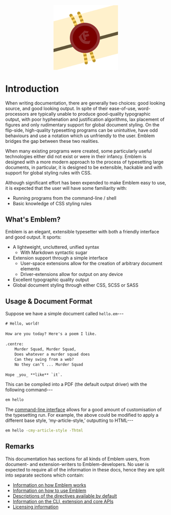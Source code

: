 <center>
	<img src="favicon.svg" alt="Emblem logo" width="40%">
</center>

# Introduction

When writing documentation, there are generally two choices: good looking source, and good looking output.
In spite of their ease-of-use, word-processors are typically unable to produce good-quality typographic output, with poor hyphenation and justification algorithms, lax placement of figures and only rudimentary support for global document styling.
On the flip-side, high-quality typesetting programs can be unintuitive, have odd behaviours and use a notation which us unfriendly to the user.
Emblem bridges the gap between these two realities.

When many existing programs were created, some particularly useful technologies either did not exist or were in their infancy.
Emblem is designed with a more modern approach to the process of typesetting large documents, in particular, it is designed to be extensible, hackable and with support for global styling rules with CSS.

Although significant effort has been expended to make Emblem easy to use, it is expected that the user will have some familiarity with:

- Running programs from the command-line / shell
- Basic knowledge of CSS styling rules

## What's Emblem?

Emblem is an elegant, extensible typesetter with both a friendly interface and good output.
It sports:

- A lightweight, uncluttered, unified syntax
	- With Markdown syntactic sugar
- Extension support through a simple interface
	- User-space extensions allow for the creation of arbitrary document elements
	- Driver-extensions allow for output on any device
- Excellent typographic quality output
- Global document styling through either CSS, SCSS or SASS

## Usage &amp; Document Format

Suppose we have a simple document called `hello.em`---

```emblem
# Hello, world!

How are you today? Here's a poem I like.

.centre:
	Murder Squad, Murder Squad,
	Does whatever a murder squad does
	Can they swing from a web?
	No they can’t ... Murder Squad

Hope _you_ **like** `it`.
```

This can be compiled into a PDF (the default output driver) with the following command---

```sh
em hello
```

The [command-line interface][cli] allows for a good amount of customisation of the typesetting run.
For example, the above could be modified to apply a different base style, ‘my-article-style,’ outputting to HTML---

```sh
em hello -cmy-article-style -Thtml
```

## Remarks

This documentation has sections for all kinds of Emblem users, from document- and extension-writers to Emblem-developers.
No user is expected to require all of the information in these docs, hence they are split into separate sections which contain:

- [Information on how Emblem works][how-it-works]
- [Information on how to use Emblem][how-to-use-emblem]
- [Descriptions of the directives available by default][directives]
- [Information on the CLI, extension and core APIs][api]
- [Licensing information][license-info]

[api]: api.md
[cli]: generated/command-line-args.md
[directives]: directives.md
[how-it-works]: how-emblem-works.md
[how-to-use-emblem]: how-to-use-emblem.md
[license-info]: license-and-author-notes.md
